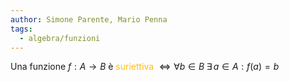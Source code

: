 ```yaml
---
author: Simone Parente, Mario Penna
tags:
  - algebra/funzioni
---
```

Una funzione $f:A \rightarrow B$ è <span style="color:#ffbe0a">suriettiva</span> $\iff \forall b \in B \; \exists \, a\in A : f(a)=b$


